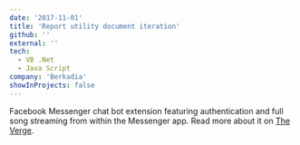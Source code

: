```yaml
---
date: '2017-11-01'
title: 'Report utility document iteration'
github: ''
external: ''
tech:
  - VB .Net
  - Java Script
company: 'Berkadia'
showInProjects: false
---
```


Facebook Messenger chat bot extension featuring authentication and full song streaming from within the Messenger app. Read more about it on [The Verge](https://www.theverge.com/2017/10/5/16433770/facebook-messenger-apple-music-bot-song-streaming).
